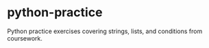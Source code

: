 # python-practice
Python practice exercises covering strings, lists, and conditions from coursework.
